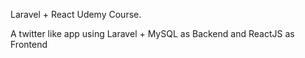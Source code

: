 Laravel + React Udemy Course.

A twitter like app using Laravel + MySQL as Backend and ReactJS as Frontend